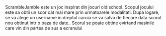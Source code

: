 ScrambleJamble este un joc inspirat din jocuri old school. Scopul jocului este sa obtii un scor cat mai mare prin urmatoarele modalitati.
Dupa logare, se va alege un username in dreptul caruia se va salva de fiecare data scorul nou obtinut intr o baza de date..
Scorul se poate obtine evirtand masinile care vin din partea de sus a ecranului 

